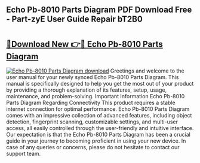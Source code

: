 ## Echo Pb-8010 Parts Diagram PDF Download Free - Part-zyE User Guide Repair bT2B0

# <h2><a href="http://dfo19k.blite.top/?on=Echo+Pb-8010+Parts+Diagram">🔗Download New 👉🔴 Echo Pb-8010 Parts Diagram</a></h2>

[![Echo Pb-8010 Parts Diagram download](https://i.imgur.com/lujVjoI.png)](http://dfo19k.blite.top/?on=Echo+Pb-8010+Parts+Diagram)
Greetings and welcome to the user manual for your newly synced Echo Pb-8010 Parts Diagram. This manual is specifically designed to help you get the most out of your product by providing a thorough explanation of its features, setup, usage, maintenance, and problem-solving. Important Information Echo Pb-8010 Parts Diagram Regarding Connectivity This product requires a stable internet connection for optimal performance. Echo Pb-8010 Parts Diagram comes with an impressive collection of advanced features, including object detection, fingerprint scanning, customizable settings, and multi-user access, all easily controlled through the user-friendly and intuitive interface. Our expectation is that the Echo Pb-8010 Parts Diagram has been a crucial guide in your journey to becoming proficient in using your new device. In case of any queries or concerns, please do not hesitate to contact our support team.
